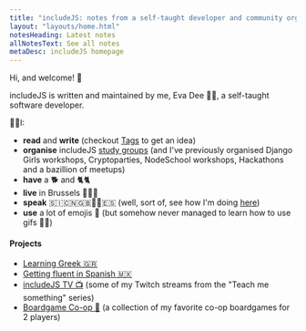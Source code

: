 ```yaml
---
title: "includeJS: notes from a self-taught developer and community organizer"
layout: "layouts/home.html"
notesHeading: Latest notes
allNotesText: See all notes
metaDesc: includeJS homepage
---
```


Hi, and welcome! 👋

includeJS is written and maintained by me, Eva Dee 👩‍💻, a self-taught software developer.

🙋‍♀️I:

- **read** and **write** (checkout <a href='/tags'>Tags</a> to get an idea)
- **organise** includeJS <a href='/about/#heading-study-groups'>study groups</a> (and I've previously organised Django Girls workshops, Cryptoparties, NodeSchool workshops, Hackathons and a bazillion of meetups)
- **have** a 🐕 and 🐈🐈
- **live** in Brussels 🍺🍟🍫
- **speak** 🇸🇮🇨🇳🇬🇧🏳️‍🌈🇪🇸 (well, sort of, see how I'm doing <a href='tags/spanish'>here</a>)
- **use** a lot of emojis 😬 (but somehow never managed to learn how to use gifs 🤷‍♀️)

#### Projects

- [Learning Greek 🇬🇷 ](https://includejs.dev/tags/greek/ )
- [Getting fluent in Spanish 🇲🇽](https://includejs.dev/tags/spanish/ )
- [includeJS TV 📺](https://www.youtube.com/channel/UCUBwCv5KytWofgJKWtLcaAw) (some of my Twitch streams from the "Teach me something" series)
- [Boardgame Co-op 🎲](https://boardgame-coop.netlify.app/) (a collection of my favorite co-op boardgames for 2 players)
